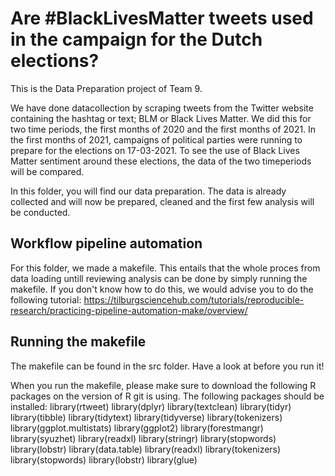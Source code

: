 # Are #BlackLivesMatter tweets used in the campaign for the Dutch elections?
This is the Data Preparation project of Team 9. 

We have done datacollection by scraping tweets from the Twitter website containing the hashtag or text; BLM or Black Lives Matter. 
We did this for two time periods, the first months of 2020 and the first months of 2021. In the first months of 2021, campaigns of 
political parties were running to prepare for the elections on 17-03-2021. To see the use of Black Lives Matter sentiment around
these elections, the data of the two timeperiods will be compared. 

In this folder, you will find our data preparation. The data is already collected and will now be prepared, cleaned and the first
few analysis will be conducted. 

## Workflow pipeline automation
For this folder, we made a makefile. This entails that the whole proces from data loading untill reviewing analysis can be done by 
simply running the makefile. If you don't know how to do this, we would advise you to do the following tutorial: 
https://tilburgsciencehub.com/tutorials/reproducible-research/practicing-pipeline-automation-make/overview/

## Running the makefile
The makefile can be found in the src folder. Have a look at before you run it! 

When you run the makefile, please make sure to download the following R packages on the version of R git is using. The following
packages should be installed: 
library(rtweet)
library(dplyr)
library(textclean)
library(tidyr)
library(tibble)
library(tidytext)
library(tidyverse)
library(tokenizers)
library(ggplot.multistats)
library(ggplot2)
library(forestmangr)
library(syuzhet)
library(readxl)
library(stringr) 
library(stopwords)
library(lobstr)
library(data.table)
library(readxl) 
library(tokenizers)
library(stopwords)
library(lobstr)
library(glue)
